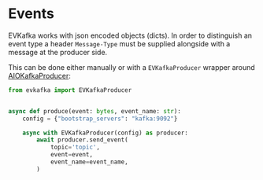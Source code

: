 # Events

EVKafka works with json encoded objects (dicts). In order to distinguish an event type 
a header `Message-Type` must be supplied alongside with a message at the producer side.

This can be done either manually or with a `EVKafkaProducer` wrapper around 
[AIOKafkaProducer](https://aiokafka.readthedocs.io/en/stable/api.html#producer-class):

```python
from evkafka import EVKafkaProducer


async def produce(event: bytes, event_name: str):
    config = {"bootstrap_servers": "kafka:9092"}

    async with EVKafkaProducer(config) as producer:
        await producer.send_event(
            topic='topic',
            event=event,
            event_name=event_name,
        )
```